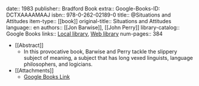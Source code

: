 date:: 1983
publisher:: Bradford Book
extra:: Google-Books-ID: DCTXAAAAMAAJ
isbn:: 978-0-262-02189-0
title:: @Situations and Attitudes
item-type:: [[book]]
original-title:: Situations and Attitudes
language:: en
authors:: [[Jon Barwise]], [[John Perry]]
library-catalog:: Google Books
links:: [Local library](zotero://select/library/items/DWL3P5RY), [Web library](https://www.zotero.org/users/6520516/items/DWL3P5RY)
num-pages:: 384

- [[Abstract]]
	- In this provocative book, Barwise and Perry tackle the slippery subject of meaning, a subject that has long vexed linguists, language philosophers, and logicians.
- [[Attachments]]
	- [Google Books Link](https://www.google.es/books?id=DCTXAAAAMAAJ)
